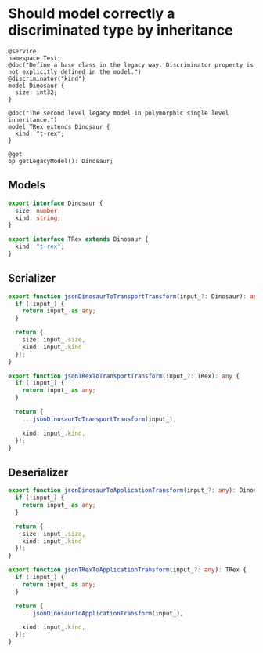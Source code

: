 # Should model correctly a discriminated type by inheritance

```tsp
@service
namespace Test;
@doc("Define a base class in the legacy way. Discriminator property is not explicitly defined in the model.")
@discriminator("kind")
model Dinosaur {
  size: int32;
}

@doc("The second level legacy model in polymorphic single level inheritance.")
model TRex extends Dinosaur {
  kind: "t-rex";
}

@get
op getLegacyModel(): Dinosaur;

```

## Models

```ts src/models/models.ts interface Dinosaur
export interface Dinosaur {
  size: number;
  kind: string;
}
```

```ts src/models/models.ts interface TRex
export interface TRex extends Dinosaur {
  kind: "t-rex";
}
```

## Serializer

```ts src/models/serializers.ts function jsonDinosaurToTransportTransform
export function jsonDinosaurToTransportTransform(input_?: Dinosaur): any {
  if (!input_) {
    return input_ as any;
  }

  return {
    size: input_.size,
    kind: input_.kind
  }!;
}
```

```ts src/models/serializers.ts function jsonTRexToTransportTransform
export function jsonTRexToTransportTransform(input_?: TRex): any {
  if (!input_) {
    return input_ as any;
  }

  return {
    ...jsonDinosaurToTransportTransform(input_),

    kind: input_.kind,
  }!;
}
```

## Deserializer

```ts src/models/serializers.ts function jsonDinosaurToApplicationTransform
export function jsonDinosaurToApplicationTransform(input_?: any): Dinosaur {
  if (!input_) {
    return input_ as any;
  }

  return {
    size: input_.size,
    kind: input_.kind
  }!;
}
```

```ts src/models/serializers.ts function jsonTRexToApplicationTransform
export function jsonTRexToApplicationTransform(input_?: any): TRex {
  if (!input_) {
    return input_ as any;
  }

  return {
    ...jsonDinosaurToApplicationTransform(input_),

    kind: input_.kind,
  }!;
}
```
